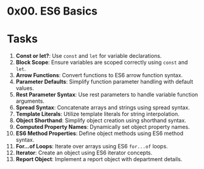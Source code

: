# 0x00. ES6 Basics

# Tasks

1. **Const or let?**: Use `const` and `let` for variable declarations.
2. **Block Scope**: Ensure variables are scoped correctly using `const` and `let`.
3. **Arrow Functions**: Convert functions to ES6 arrow function syntax.
4. **Parameter Defaults**: Simplify function parameter handling with default values.
5. **Rest Parameter Syntax**: Use rest parameters to handle variable function arguments.
6. **Spread Syntax**: Concatenate arrays and strings using spread syntax.
7. **Template Literals**: Utilize template literals for string interpolation.
8. **Object Shorthand**: Simplify object creation using shorthand syntax.
9. **Computed Property Names**: Dynamically set object property names.
10. **ES6 Method Properties**: Define object methods using ES6 method syntax.
11. **For...of Loops**: Iterate over arrays using ES6 `for...of` loops.
12. **Iterator**: Create an object using ES6 iterator concepts.
13. **Report Object**: Implement a report object with department details.

